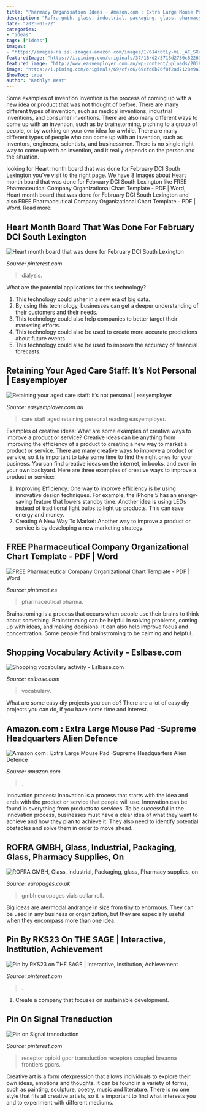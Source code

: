 ```yaml
---
title: "Pharmacy Organisation Ideas ~ Amazon.com : Extra Large Mouse Pad -supreme Headquarters Alien Defence"
description: "Rofra gmbh, glass, industrial, packaging, glass, pharmacy supplies, on"
date: "2023-01-22"
categories:
- "ideas"
tags: ["ideas"]
images:
- "https://images-na.ssl-images-amazon.com/images/I/614c6tLy-mL._AC_SX425_.jpg"
featuredImage: "https://i.pinimg.com/originals/37/18/d2/3718d2730c82263de65fdfc9ed1d0418.jpg"
featured_image: "http://www.easyemployer.com.au/wp-content/uploads/2016/04/bigstock-Care-Assistant-Reading-Book-86663012.png"
image: "https://i.pinimg.com/originals/69/cf/d6/69cfd6b76f8f2ad7128e9a7a463df5d6.jpg"
ShowToc: true
author: "Kathlyn West"
---
```



Some examples of invention
Invention is the process of coming up with a new idea or product that was not thought of before. There are many different types of invention, such as medical inventions, industrial inventions, and consumer inventions. 
There are also many different ways to come up with an invention, such as by brainstorming, pitching to a group of people, or by working on your own idea for a while. 
There are many different types of people who can come up with an invention, such as inventors, engineers, scientists, and businessmen. 
There is no single right way to come up with an invention, and it really depends on the person and the situation.

	

		
looking for Heart month board that was done for February DCI South Lexington you've visit to the right page. We have 8 Images about Heart month board that was done for February DCI South Lexington like FREE Pharmaceutical Company Organizational Chart Template - PDF | Word, Heart month board that was done for February DCI South Lexington and also FREE Pharmaceutical Company Organizational Chart Template - PDF | Word. Read more:
		
    
## Heart Month Board That Was Done For February DCI South Lexington

<img loading=lazy src="https://i.pinimg.com/originals/37/18/d2/3718d2730c82263de65fdfc9ed1d0418.jpg" onerror="this.onerror=null;this.src='https://tse1.mm.bing.net/th?id=OIP.amMEauzvuM20yJ6bW-cxcQHaFj&amp;pid=15.1';" alt="Heart month board that was done for February DCI South Lexington">

_Source: pinterest.com_

>dialysis. 

	

What are the potential applications for this technology?
1. This technology could usher in a new era of big data. 
2. By using this technology, businesses can get a deeper understanding of their customers and their needs. 
3. This technology could also help companies to better target their marketing efforts. 
4. This technology could also be used to create more accurate predictions about future events. 
5. This technology could also be used to improve the accuracy of financial forecasts.

    
## Retaining Your Aged Care Staff: It’s Not Personal | Easyemployer

<img loading=lazy src="http://www.easyemployer.com.au/wp-content/uploads/2016/04/bigstock-Care-Assistant-Reading-Book-86663012.png" onerror="this.onerror=null;this.src='https://tse1.mm.bing.net/th?id=OIP.pWfdtmBx2OIEFaGxNPiDVQHaE8&amp;pid=15.1';" alt="Retaining your aged care staff: it’s not personal | easyemployer">

_Source: easyemployer.com.au_

>care staff aged retaining personal reading easyemployer. 

	

Examples of creative ideas: What are some examples of creative ways to improve a product or service?
Creative ideas can be anything from improving the efficiency of a product to creating a new way to market a product or service. There are many creative ways to improve a product or service, so it is important to take some time to find the right ones for your business. You can find creative ideas on the internet, in books, and even in your own backyard. Here are three examples of creative ways to improve a product or service: 
1. Improving Efficiency: One way to improve efficiency is by using innovative design techniques. For example, the iPhone 5 has an energy-saving feature that lowers standby time. Another idea is using LEDs instead of traditional light bulbs to light up products. This can save energy and money. 
2. Creating A New Way To Market: Another way to improve a product or service is by developing a new marketing strategy.

    
## FREE Pharmaceutical Company Organizational Chart Template - PDF | Word

<img loading=lazy src="https://i.pinimg.com/736x/01/49/8f/01498f480f212ae75cafb55f2d0ff287.jpg" onerror="this.onerror=null;this.src='https://tse1.mm.bing.net/th?id=OIP.iogFglbpOd2uth0JglD84QHaJl&amp;pid=15.1';" alt="FREE Pharmaceutical Company Organizational Chart Template - PDF | Word">

_Source: pinterest.es_

>pharmaceutical pharma. 

	

Brainstroming is a process that occurs when people use their brains to think about something. Brainstroming can be helpful in solving problems, coming up with ideas, and making decisions. It can also help improve focus and concentration. Some people find brainstroming to be calming and helpful.

    
## Shopping Vocabulary Activity - Eslbase.com

<img loading=lazy src="https://cdn7.eslbase.com/wp-content/uploads/shops_medium.png" onerror="this.onerror=null;this.src='https://tse3.mm.bing.net/th?id=OIP.G_yS6QZ4IHgrVc-qeXmYhAHaKe&amp;pid=15.1';" alt="Shopping vocabulary activity - Eslbase.com">

_Source: eslbase.com_

>vocabulary. 

	

What are some easy diy projects you can do?
There are a lot of easy diy projects you can do, if you have some time and interest.

    
## Amazon.com : Extra Large Mouse Pad -Supreme Headquarters Alien Defence

<img loading=lazy src="https://images-na.ssl-images-amazon.com/images/I/614c6tLy-mL._AC_SX425_.jpg" onerror="this.onerror=null;this.src='https://tse1.mm.bing.net/th?id=OIP.5Q5FFbKVGLkkm9C53yrAtAAAAA&amp;pid=15.1';" alt="Amazon.com : Extra Large Mouse Pad -Supreme Headquarters Alien Defence">

_Source: amazon.com_

>. 

	

Innovation process:
Innovation is a process that starts with the idea and ends with the product or service that people will use. Innovation can be found in everything from products to services. To be successful in the innovation process, businesses must have a clear idea of what they want to achieve and how they plan to achieve it. They also need to identify potential obstacles and solve them in order to move ahead.

    
## ROFRA GMBH, Glass, Industrial, Packaging, Glass, Pharmacy Supplies, On

<img loading=lazy src="https://www.europages.com/filestore/vig500/opt/product/34/ee/product_16fac2ba.jpg" onerror="this.onerror=null;this.src='https://tse4.mm.bing.net/th?id=OIP.Tr6i_0Kw6i5L-4pzIbkBVAHaE9&amp;pid=15.1';" alt="ROFRA GMBH, Glass, industrial, Packaging, glass, Pharmacy supplies, on">

_Source: europages.co.uk_

>gmbh europages vials collar roll. 

	

Big ideas are atermodal andrange in size from tiny to enormous. They can be used in any business or organization, but they are especially useful when they encompass more than one idea. 

    
## Pin By RKS23 On THE SAGE | Interactive, Institution, Achievement

<img loading=lazy src="https://i.pinimg.com/736x/93/23/87/932387c41dd2a89bbe4affde94d015d7.jpg" onerror="this.onerror=null;this.src='https://tse4.mm.bing.net/th?id=OIP.Vj9xXHbvENHDNpa3weBL4AHaHj&amp;pid=15.1';" alt="Pin by RKS23 on THE SAGE | Interactive, Institution, Achievement">

_Source: pinterest.com_

>. 

	

1. Create a company that focuses on sustainable development.

    
## Pin On Signal Transduction

<img loading=lazy src="https://i.pinimg.com/originals/69/cf/d6/69cfd6b76f8f2ad7128e9a7a463df5d6.jpg" onerror="this.onerror=null;this.src='https://tse4.mm.bing.net/th?id=OIP.00o28Qc43aJy9e5Yk5-dKAHaIQ&amp;pid=15.1';" alt="Pin on Signal transduction">

_Source: pinterest.com_

>receptor opioid gpcr transduction receptors coupled breanna frontiers gpcrs. 

	

Creative art is a form ofexpression that allows individuals to explore their own ideas, emotions and thoughts. It can be found in a variety of forms, such as painting, sculpture, poetry, music and literature. There is no one style that fits all creative artists, so it is important to find what interests you and to experiment with different mediums.

